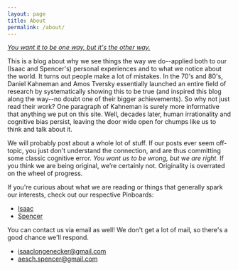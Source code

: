 ```yaml
---
layout: page
title: About
permalink: /about/
---
```


[*You want it to be one way, but it's the other way.*](https://www.youtube.com/watch?v=409Pjtq7jzY&pbjreload=101)

This is a blog about why we see things the way we do--applied both to our (Isaac and Spencer's) personal experiences and to what we notice about the world.
It turns out people make a lot of mistakes. In the 70's and 80's, Daniel Kahneman and Amos Tversky essentially launched an entire field of research by systematically
showing this to be true (and inspired this blog along the way--no doubt one of their bigger achievements). So why not just read their work? One paragraph of
Kahneman is surely more informative that anything we put on this site. Well, decades later, human irrationality and cognitive bias persist, leaving the door
wide open for chumps like us to think and talk about it.

We will probably post about a whole lot of stuff. If our posts ever seem off-topic, you just don't understand the connection, and are thus committing some classic cognitive error. *You want us to be wrong, but we are right.* If you think we are being original, we’re certainly not. Originality is overrated on the wheel of progress.


If you're curious about what we are reading or things that generally spark our interests, check out our respective Pinboards:

* [Isaac](https://pinboard.in/u:isaac.l)
* [Spencer](https://pinboard.in/u:spencerja)

You can contact us via email as well! We don't get a lot of mail, so there's a good chance we'll respond.

* <isaaclongenecker@gmail.com>
* <aesch.spencer@gmail.com>
